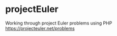 projectEuler
============

Working through project Euler problems using PHP
<a href='https://projecteuler.net/problems'>https://projecteuler.net/problems</a>
